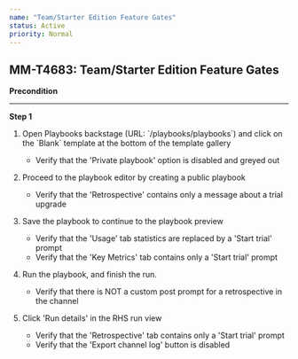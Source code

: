 ```yaml
---
name: "Team/Starter Edition Feature Gates"
status: Active
priority: Normal
---
```


## MM-T4683: Team/Starter Edition Feature Gates

**Precondition**

---

**Step 1**

1. Open Playbooks backstage (URL: \`/playbooks/playbooks\`) and click on the \`Blank\` template at the bottom of the template gallery

   - Verify that the 'Private playbook' option is disabled and greyed out

2. Proceed to the playbook editor by creating a public playbook

   - Verify that the 'Retrospective' contains only a message about a trial upgrade

3. Save the playbook to continue to the playbook preview

   - Verify that the 'Usage' tab statistics are replaced by a 'Start trial' prompt
   - Verify that the 'Key Metrics' tab contains only a 'Start trial' prompt

4. Run the playbook, and finish the run.

   - Verify that there is NOT a custom post prompt for a retrospective in the channel

5. Click 'Run details' in the RHS run view

   - Verify that the 'Retrospective' tab contains only a 'Start trial' prompt
   - Verify that the 'Export channel log' button is disabled
